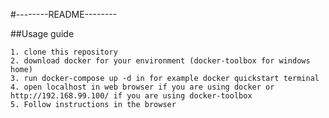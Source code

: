#--------README--------  

##Usage guide  

    1. clone this repository  
    2. download docker for your environment (docker-toolbox for windows home)  
    3. run docker-compose up -d in for example docker quickstart terminal  
    4. open localhost in web browser if you are using docker or http://192.168.99.100/ if you are using docker-toolbox  
    5. Follow instructions in the browser  
